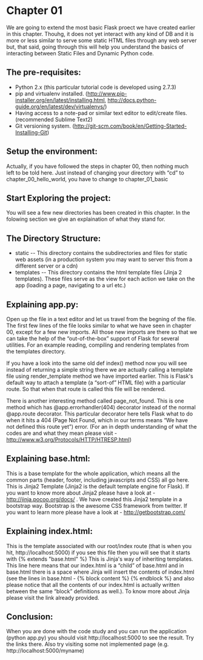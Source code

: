 Chapter 01
==========

We are going to extend the most basic Flask proect we have created earlier in this chapter. Thouhg, it does not yet interact with any kind of DB and it is more or less similar to serve some static HTML files through any web server but, that said, going through this will help you understand the basics of interacting between Static Files and Dynamic Python code.

The pre-requisites:
------------------- 
* Python 2.x (this particular tutorial code is developed using 2.7.3)
* pip and virtualenv installed. (http://www.pip-installer.org/en/latest/installing.html, http://docs.python-guide.org/en/latest/dev/virtualenvs/)
* Having access to a note-pad or similar text editor to edit/create files.(recommended Sublime Text2)
* Git versioning system. (http://git-scm.com/book/en/Getting-Started-Installing-Git)

Setup the environment:
---------------------
Actually, if you have followed the steps in chapter 00, then nothing much left to be told here. Just instead of changing your directory with “cd” to chapter_00_hello_world, you have to change to chapter_01_basic

Start Exploring the project:
---------------------------
You will see a few new directories has been created in this chapter. In the folowing section we give an explaination of what they stand for.

The Directory Structure:
-----------------------
* static -- This directory contains the subdirectories and files for static web assets (in a production system you may want to server this from a different server or a cdn)
* templates -- This directory contains the html template files (Jinja 2 templates). These files serve as the view for each action we take on the app (loading a page, navigating to a url etc.)


Explaining app.py:
-----------------
Open up the file in a text editor and let us travel from the begning of the file.
The first few lines of the file looks similar to what we have seen in chapter 00, except for a few new imports. All those new imports are there so that we can take the help of the “out-of-the-box” support of Flask for several utilities. For an example reading, compiling and rendering templates from the templates directory. 

If you have a look into the same old def index() method now you will see instead of returning a simple string there we are actually calling a template file using render_template method we have imported earlier. This is Flask's default way to attach a template (a “sort-of” HTML file) with a particular route. So that when that route is called this file will be rendered. 

There is another interesting method called page_not_found. This is one method which has @app.errorhandler(404) decorator instead of the normal @app.route decorator. This particular decorator here tells Flask what to do when it hits a 404 (Page Not Found, which in our terms means “We have not defined this route yet”) error. (For an in depth understanding of what the codes are and what they mean please visit - http://www.w3.org/Protocols/HTTP/HTRESP.html) 


Explaining base.html:
--------------------
This is a base template for the whole application, which means all the common parts (header, footer, including javascripts and CSS) all go here. This is Jinja2 Template (Jinja2 is the default template engine for Flask). If you want to know more about Jinja2 please have a look at - http://jinja.pocoo.org/docs/ .  We have created this Jinja2 template in a bootstrap way. Bootstrap is  the awesome CSS framework from twitter. If you want to learn more please have a look at - http://getbootstrap.com/ 


Explaining index.html:
---------------------
This is the template associated with our root/index route (that is when you hit, http://localhost:5000) if you see this file then you will see that it starts with {% extends "base.html" %} This is Jinja's way of inheriting templates. This line here means that our index.html is a “child” of base.html and in base.html there is a space where Jinja will insert the contents of index.html (see the lines in base.html - {% block content %} {% endblock %} and also please notice that all the contents of our index.html is actually written between the same “block” definitions as well.). To know more about Jinja please visit the link already provided. 


Conclusion:
----------
When you are done with the code study and you can run the application (python app.py) you should visit http://localhost:5000 to see the result. Try the links there. Also try visiting some not implemented page (e.g. http://localhost:5000/myname) 